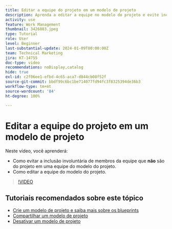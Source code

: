 ```yaml
---
title: Editar a equipe do projeto em um modelo de projeto
description: Aprenda a editar a equipe no modelo do projeto e evite incluir membros da equipe no modelo de maneira involuntária.
activity: use
feature: Work Management
thumbnail: 3426803.jpeg
type: Tutorial
role: User
level: Beginner
last-substantial-update: 2024-01-09T00:00:00Z
team: Technical Marketing
jira: KT-14755
doc-type: video
recommendations: noDisplay,catalog
hide: true
exl-id: c2f06ee1-efbd-4c65-aca7-d844cb08f52f
source-git-commit: bbdf99c6bc1be714077fd94fc3f8325394de36b3
workflow-type: tm+mt
source-wordcount: '84'
ht-degree: 100%

---
```


# Editar a equipe do projeto em um modelo de projeto

Neste vídeo, você aprenderá:

* Como evitar a inclusão involuntária de membros da equipe que **não** são do projeto em uma equipe do modelo do projeto.
* Como editar a equipe do modelo do projeto.

>[!VIDEO](https://video.tv.adobe.com/v/3426803/?quality=12&learn=on&enablevpops=1)

## Tutoriais recomendados sobre este tópico

* [Crie um modelo de projeto e saiba mais sobre os blueprints](/help/manage-work/create-and-manage-project-templates/create-a-project-template.md)
* [Compartilhar um modelo de projeto](/help/manage-work/create-and-manage-project-templates/share-a-project-template.md)
* [Desativar um modelo de projeto](/help/manage-work/create-and-manage-project-templates/deactivate-a-project-template.md)
